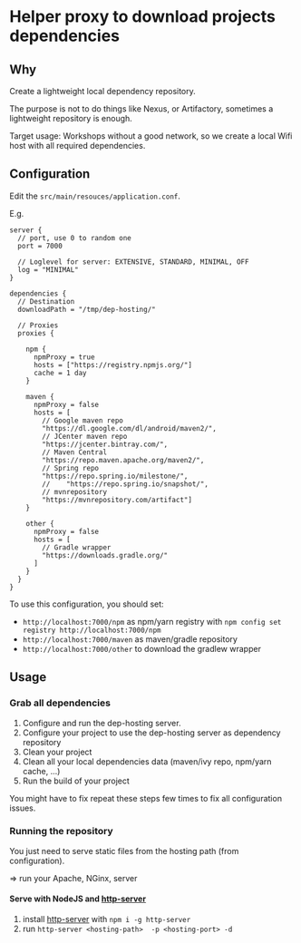Helper proxy to download projects dependencies
===

Why
---

Create a lightweight local dependency repository.

The purpose is not to do things like Nexus, or Artifactory, sometimes a lightweight repository is enough.

Target usage: Workshops without a good network, so we create a local Wifi host with all required dependencies.  


Configuration
---

Edit the `src/main/resouces/application.conf`.

E.g. 
```hocon
server {
  // port, use 0 to random one
  port = 7000

  // Loglevel for server: EXTENSIVE, STANDARD, MINIMAL, OFF
  log = "MINIMAL"
}

dependencies {
  // Destination
  downloadPath = "/tmp/dep-hosting/"

  // Proxies
  proxies {

    npm {
      npmProxy = true
      hosts = ["https://registry.npmjs.org/"]
      cache = 1 day
    }

    maven {
      npmProxy = false
      hosts = [
        // Google maven repo
        "https://dl.google.com/dl/android/maven2/",
        // JCenter maven repo
        "https://jcenter.bintray.com/",
        // Maven Central
        "https://repo.maven.apache.org/maven2/",
        // Spring repo
        "https://repo.spring.io/milestone/",
        //    "https://repo.spring.io/snapshot/",
        // mvnrepository
        "https://mvnrepository.com/artifact"]
    }

    other {
      npmProxy = false
      hosts = [
        // Gradle wrapper
        "https://downloads.gradle.org/"
      ]
    }
  }
}
```

To use this configuration, you should set:

* `http://localhost:7000/npm` as npm/yarn registry with `npm config set registry http://localhost:7000/npm`
* `http://localhost:7000/maven` as maven/gradle repository
* `http://localhost:7000/other` to download the gradlew wrapper 

Usage
---

### Grab all dependencies

1. Configure and run the dep-hosting server.
2. Configure your project to use the dep-hosting server as dependency repository
3. Clean your project
4. Clean all your local dependencies data (maven/ivy repo, npm/yarn cache, ...)
5. Run the build of your project

You might have to fix repeat these steps few times to fix all configuration issues. 

### Running the repository

You just need to serve static files from the hosting path (from configuration).

=> run your Apache, NGinx, server 

#### Serve with NodeJS and [http-server](https://github.com/indexzero/http-server)


1. install [http-server](https://github.com/indexzero/http-server) with `npm i -g http-server`
2. run `http-server <hosting-path>  -p <hosting-port> -d`

 